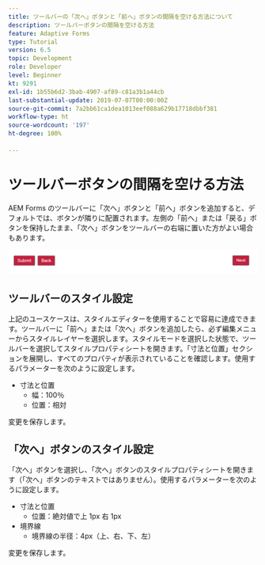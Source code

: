 ```yaml
---
title: ツールバーの「次へ」ボタンと「前へ」ボタンの間隔を空ける方法について
description: ツールバーボタンの間隔を空ける方法
feature: Adaptive Forms
type: Tutorial
version: 6.5
topic: Development
role: Developer
level: Beginner
kt: 9291
exl-id: 1b55b6d2-3bab-4907-af89-c81a3b1a44cb
last-substantial-update: 2019-07-07T00:00:00Z
source-git-commit: 7a2bb61ca1dea1013eef088a629b17718dbbf381
workflow-type: ht
source-wordcount: '197'
ht-degree: 100%

---
```


# ツールバーボタンの間隔を空ける方法

AEM Forms のツールバーに「次へ」ボタンと「前へ」ボタンを追加すると、デフォルトでは、ボタンが隣りに配置されます。左側の「前へ」または「戻る」ボタンを保持したまま、「次へ」ボタンをツールバーの右端に置いた方がよい場合もあります。

![toolbar-spacing](assets/toolbar-spacing.png)


## ツールバーのスタイル設定

上記のユースケースは、スタイルエディターを使用することで容易に達成できます。ツールバーに「前へ」または「次へ」ボタンを追加したら、必ず編集メニューからスタイルレイヤーを選択します。スタイルモードを選択した状態で、ツールバーを選択してスタイルプロパティシートを開きます。「寸法と位置」セクションを展開し、すべてのプロパティが表示されていることを確認します。使用するパラメーターを次のように設定します。
* 寸法と位置
   * 幅：100％
   * 位置：相対

変更を保存します。

## 「次へ」ボタンのスタイル設定

「次へ」ボタンを選択し、「次へ」ボタンのスタイルプロパティシートを開きます（「次へ」ボタンのテキストではありません）。使用するパラメーターを次のように設定します。
* 寸法と位置
   * 位置：絶対値で上 1px 右 1px
* 境界線
   * 境界線の半径：4px（上、右、下、左）

変更を保存します。
